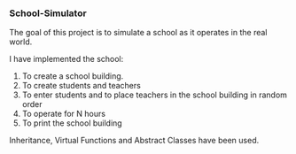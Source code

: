 ### School-Simulator

The goal of this project is to simulate a school as it operates in the real world.

I have implemented the school:  
1. To create a school building.
2. To create students and teachers
3. To enter students and to place teachers in the school building in random order
4. To operate for N hours
5. To print the school building

Inheritance, Virtual Functions and Abstract Classes have been used.
